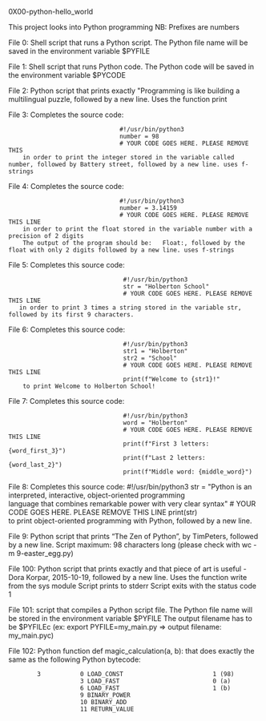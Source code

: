 0X00-python-hello_world

This project looks into Python programming                    NB: Prefixes are numbers

File 0: Shell script that runs a Python script.
        The Python file name will be saved in the environment variable $PYFILE
        
File 1: Shell script that runs Python code.
        The Python code will be saved in the environment variable $PYCODE
 
File 2: Python script that prints exactly "Programming is like building a multilingual puzzle, followed by a new line.
        Uses the function print
        
File 3: Completes the source code: 

                                   #!/usr/bin/python3
                                   number = 98                                                        
                                   # YOUR CODE GOES HERE. PLEASE REMOVE THIS                                  
        in order to print the integer stored in the variable called number, followed by Battery street, followed by a new line. uses f-strings
        
File 4: Completes the source code:

                                   #!/usr/bin/python3                                 
                                   number = 3.14159                                 
                                   # YOUR CODE GOES HERE. PLEASE REMOVE THIS LINE                            
        in order to print the float stored in the variable number with a precision of 2 digits
        The output of the program should be:   Float:, followed by the float with only 2 digits followed by a new line. uses f-strings
        
File 5: Completes this source code: 

                                    #!/usr/bin/python3                                   
                                    str = "Holberton School"                                    
                                    # YOUR CODE GOES HERE. PLEASE REMOVE THIS LINE                                   
       in order to print 3 times a string stored in the variable str, followed by its first 9 characters.
       
File 6: Completes this source code: 

                                    #!/usr/bin/python3                                    
                                    str1 = "Holberton"                                   
                                    str2 = "School"                                   
                                    # YOUR CODE GOES HERE. PLEASE REMOVE THIS LINE                                   
                                    print(f"Welcome to {str1}!"                                 
        to print Welcome to Holberton School!
        
File 7: Completes this source code: 

                                    #!/usr/bin/python3                                    
                                    word = "Holberton"                                   
                                    # YOUR CODE GOES HERE. PLEASE REMOVE THIS LINE                                    
                                    print(f"First 3 letters: {word_first_3}")                                    
                                    print(f"Last 2 letters: {word_last_2}")
                                    print(f"Middle word: {middle_word}")
                                    
File 8: Completes this source code: 
                                    #!/usr/bin/python3
                                    str = "Python is an interpreted, interactive, object-oriented programming\
                                    language that combines remarkable power with very clear syntax"
                                    # YOUR CODE GOES HERE. PLEASE REMOVE THIS LINE
                                    print(str)                          
        to print object-oriented programming with Python, followed by a new line.

File 9: Python script that prints “The Zen of Python”, by TimPeters, followed by a new line.
        Script maximum: 98 characters long (please check with wc -m 9-easter_egg.py)
        
File 100: Python script that prints exactly and that piece of art is useful - Dora Korpar, 2015-10-19, followed by a new line.
          Uses the function write from the sys module
          Script  prints to stderr
          Script exits with the status code 1
          
File 101: script that compiles a Python script file.
          The Python file name will be stored in the environment variable $PYFILE
          The output filename has to be $PYFILEc (ex: export PYFILE=my_main.py => output filename: my_main.pyc)
          
File 102: Python function def magic_calculation(a, b): that does exactly the same as the following Python bytecode:

            3           0 LOAD_CONST                         1 (98)
                        3 LOAD_FAST                          0 (a)
                        6 LOAD_FAST                          1 (b)
                        9 BINARY_POWER
                        10 BINARY_ADD
                        11 RETURN_VALUE
